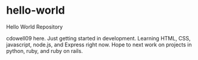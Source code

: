 # hello-world
Hello World Repository

cdowell09 here. Just getting started in development. Learning HTML, CSS, javascript, node.js, and Express right now. Hope to next work on projects in python, ruby, and ruby on rails.
